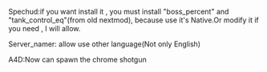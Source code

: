 Spechud:if you want install it , you must install "boss_percent" and "tank_control_eq"(from old nextmod), because use it's Native.Or modify it if you need , I will allow.

Server_namer: allow use other language(Not only English)

A4D:Now can spawn the chrome shotgun

